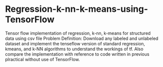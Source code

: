 # Regression-k-nn-k-means-using-TensorFlow
Tensor flow implementation of regression, k-nn, k-means for structured data using csv file
Problem Definition:
Download any labeled and unlabeled dataset and implement the tenseflow version of standard regression, kmeans, and k-NN algorithms to understand the workings of tf. Also compare the implementation with reference to code written in previous plractical without use of TensorFlow.
